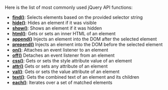 Here is the list of most commonly used jQuery API functions:

* **[find()](http://api.jquery.com/find)**: Selects elements based on the provided selector string
* **[hide()](http://api.jquery.com/hide)**: Hides an element if it was visible
* **[show()](http://api.jquery.com/show)**: Shows an element if it was hidden
* **[html()](http://api.jquery.com/html)**: Gets or sets an inner HTML of an element
* **[append()](http://api.jquery.com/append)** Injects an element into the DOM after the selected element
* **[prepend()](http://api.jquery.com/prepend)** Injects an element into the DOM before the selected element
* **[on()](http://api.jquery.com/on)**: Attaches an event listener to an element
* **[off()](http://api.jquery.com/off)** Detaches an event listener from an element
* **[css()](http://api.jquery.com/css)**: Gets or sets the style attribute value of an element
* **[attr()](http://api.jquery.com/attr)** Gets or sets any attribute of an element
* **[val()](http://api.jquery.com/val)**: Gets or sets the value attribute of an element
* **[text()](http://api.jquery.com/text)**: Gets the combined text of an element and its children
* **[each()](http://api.jquery.com/each)**: Iterates over a set of matched elements
